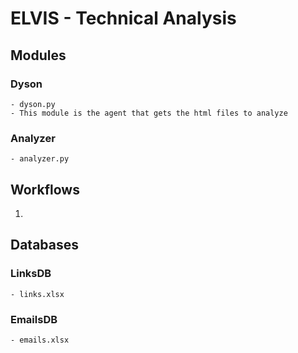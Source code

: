 # ELVIS - Technical Analysis

## Modules

### Dyson
    - dyson.py
    - This module is the agent that gets the html files to analyze

### Analyzer
    - analyzer.py

## Workflows
1. 

## Databases

### LinksDB
    - links.xlsx

### EmailsDB
    - emails.xlsx
